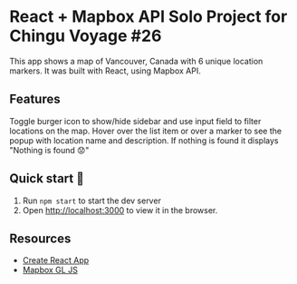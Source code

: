 # React + Mapbox API Solo Project for Chingu Voyage #26 

This app shows a map of Vancouver, Canada with 6 unique location markers. It was built with React, using Mapbox API.

## Features 

Toggle burger icon to show/hide sidebar and use input field to filter locations on the map. Hover over the list item or over a marker to see the popup with location name and description. If nothing is found it displays "Nothing is found 😟"

## Quick start 🚀

1. Run `npm start` to start the dev server
1. Open [http://localhost:3000](http://localhost:3000) to view it in the browser.

## Resources
- [Create React App](https://github.com/facebook/create-react-app)
- [Mapbox GL JS](https://docs.mapbox.com/mapbox-gl-js/)